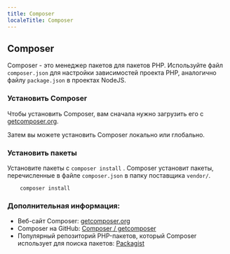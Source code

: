 ```yaml
---
title: Composer
localeTitle: Composer
---
```

## Composer

Composer - это менеджер пакетов для пакетов PHP. Используйте файл `composer.json` для настройки зависимостей проекта PHP, аналогично файлу `package.json` в проектах NodeJS.

### Установить Composer

Чтобы установить Composer, вам сначала нужно загрузить его с [getcomposer.org](https://getcomposer.org/download/).

Затем вы можете установить Composer локально или глобально.

### Установить пакеты

Установите пакеты с `composer install` . Composer установит пакеты, перечисленные в файле `composer.json` в папку поставщика `vendor/`.

```shell
    composer install 
```

### Дополнительная информация:

*   Веб-сайт Composer: [getcomposer.org](https://getcomposer.org/)
*   Composer на GitHub: [Composer / getcomposer](https://github.com/composer/getcomposer.org)
*   Популярный репозиторий PHP-пакетов, который Composer использует для поиска пакетов: [Packagist](https://packagist.org/)

